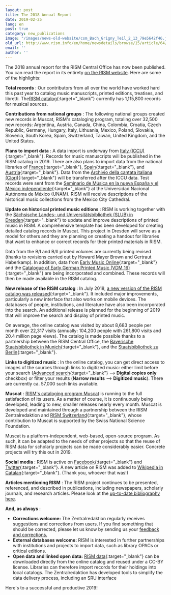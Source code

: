 ```yaml
---
layout: post
title: The 2018 Annual Report
date: 2019-02-25
lang: en
post: true
category: new_publications
image: "/images/news-old-website/csm_Bach_Grigny_Teil_2_13_79e5642f46.jpg"
old_url: http://www.rism.info/en/home/newsdetails/browse/15/article/64/the-2018-annual-report.html
email: ''
author: ''
---
```


The 2018 annual report for the RISM Central Office has now been published. You can read the report in its entirety [on the RISM website](/publications/annual-reports/2018.html). Here are some of the highlights:

**Total records** : Our contributors from all over the world have worked hard this past year to catalog music manuscripts, printed editions, treatises, and libretti. The[RISM catalog](https://opac.rism.info/){:target="_blank"} currently has 1,115,800 records for musical sources.

**Contributions from national groups** : The following national groups created new records in Muscat, RISM's cataloging program, totaling over 32,500 new records: Argentina, Austria, Canada, China, Colombia, Croatia, Czech Republic, Germany, Hungary, Italy, Lithuania, Mexico, Poland, Slovakia, Slovenia, South Korea, Spain, Switzerland, Taiwan, United Kingdom, and the United States.

**Plans to import data** : A data import is underway from [Italy (ICCU)](https://opac.sbn.it/opacsbn/opac/iccu/avanzata.jsp){:target="_blank"}. Records for music manuscripts will be published in the RISM catalog in 2019. There are also plans to import data from the national libraries of [France](http://ccfr.bnf.fr/){:target="_blank"}, [Spain](http://www.bne.es/es/Inicio/index.html){:target="_blank"}, and [Austria](https://www.onb.ac.at/){:target="_blank"}. Data from the [Archivio della cantata italiana (Clori)](http://cantataitaliana.it/){:target="_blank"} will be transferred after the ICCU data. Test records were sent from the [Seminario de Música en la nueva España y el México independiente](http://www.musicat.unam.mx/){:target="_blank"} at the Universidad Nacional Autónoma de México (UNAM). RISM will receive descriptions of the historical music collections from the Mexico City Cathedral.

**Update on historical printed music editions** : RISM is working together with the [Sächsische Landes- und Universitätsbibliothek (SLUB) in Dresden](https://www.slub-dresden.de/startseite/){:target="_blank"} to update and improve descriptions of printed music in RISM. A comprehensive template has been developed for creating detailed catalog records in Muscat. This project in Dresden will serve as a model for others and they are planning on creating a handout for libraries that want to enhance or correct records for their printed materials in RISM.

Data from the B/I and B/II printed volumes are currently being revised (thanks to revisions carried out by Howard Mayer Brown and Gertraut Haberkamp). In addition, data from [Early Music Online](https://www.royalholloway.ac.uk/research-and-teaching/departments-and-schools/music/research/research-projects-and-centres/early-music-online/){:target="_blank"} and the [Catalogue of Early German Printed Music (VDM 16)](http://www.vdm16.sbg.ac.at/db/music_prints.php?content=project_description&menu=0){:target="_blank"} are being incorporated and combined. These records will then be made available in the RISM catalog.

**New release of the RISM catalog** : In July 2018, [a new version of the RISM catalog was released](/new_at_rism/2018/07/16/new-version-of-the-rism-online-catalog.html){:target="_blank"}. It included major improvements, particularly a new interface that also works on mobile devices. The databases of people, institutions, and literature have also been incorporated into the search. An additional release is planned for the beginning of 2019 that will improve the search and display of printed music.

On average, the online catalog was visited by about 8,683 people per month over 22,317 visits (annually: 104,200 people with 261,800 visits and 20.4 million page views). The catalog is made possible thanks to a partnership between the RISM Central Office, the [Bayerische Staatsbibliothek in Munich](https://www.bsb-muenchen.de/){:target="_blank"}, and the [Staatsbibliothek zu Berlin](https://staatsbibliothek-berlin.de/){:target="_blank"}.

**Links to digitized music** : In the online catalog, you can get direct access to images of the sources through links to digitized music: either limit before your search ([Advanced search](https://opac.rism.info/index.php?id=3){:target="_blank"} --\> **Digital copies only** checkbox) or filter your results (**Narrow results** --\> **Digitized music**). There are currently ca. 57,000 such links available.

**Muscat** : [RISM's cataloging program Muscat](/community/muscat.html) is running to the full satisfaction of its users. As a matter of course, it is continuously being developed, leading to new, smaller releases nearly every month. Muscat is developed and maintained through a partnership between the RISM Zentralredaktion and [RISM Switzerland](http://rism-ch.org/){:target="_blank"}, whose contribution to Muscat is supported by the Swiss National Science Foundation.

Muscat is a platform-independent, web-based, open-source program. As such, it can be adapted to the needs of other projects so that the reuse of RISM data for scholarly projects can be made considerably easier. Concrete projects will try this out in 2019.

**Social media** : RISM is active on [Facebook](https://www.facebook.com/pages/RISM-R%C3%A9pertoire-International-des-Sources-Musicales/103775449663308){:target="_blank"} and [Twitter](https://twitter.com/RISM_music){:target="_blank"}. A new article on RISM was added to [Wikipedia in Catalan](https://ca.wikipedia.org/wiki/R%C3%A9pertoire_International_des_Sources_Musicales){:target="_blank"}. (Thank you, whoever that was!)

**Articles mentioning RISM** : The RISM project continues to be presented, referenced, and described in publications, including newspapers, scholarly journals, and research articles. Please look at the [up-to-date bibliography here](/publications/bibliography.html).

**And, as always**
:

- **Corrections welcome:** The Zentralredaktion regularly receives suggestions and corrections from users. If you find something that should be corrected, please let us know by sending us your [feedback and corrections.](/service/feedback.html)
- **External databases welcome:** RISM is interested in further partnerships with institutions and projects to import data, such as library OPACs or critical editions.
- **Open data and linked open data:** [RISM data](https://opac.rism.info/index.php?id=10&L=0){:target="_blank"} can be downloaded directly from the online catalog and reused under a CC-BY license. Libraries can therefore import records for their holdings into local catalogs. The Zentralredaktion has developed tools to simplify the data delivery process, including an SRU interface

Here's to a successful and productive 2019!

